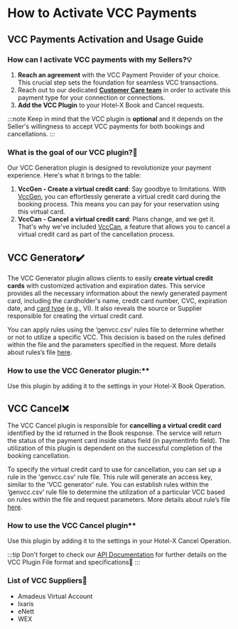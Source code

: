 ﻿---
sidebar_position: 4
---
# How to Activate VCC Payments

## VCC Payments Activation and Usage Guide

### How can I activate VCC payments with my Sellers?💡
1. **Reach an agreement** with the VCC Payment Provider of your choice. This crucial step sets the foundation for seamless VCC transactions.
1. Reach out to our dedicated **[Customer Care team](https://app.travelgatex.com/tickets)** in order to activate this payment type for your connection or connections.
1. **Add the VCC Plugin** to your Hotel-X Book and Cancel requests.

:::note
Keep in mind that the VCC plugin is **optional** and it depends on the Seller's willingness to accept VCC payments for both bookings and cancellations.
:::

### What is the goal of our VCC plugin?🚀
Our VCC Generation plugin is designed to revolutionize your payment experience. Here's what it brings to the table:

1. **VccGen - Create a virtual credit card**: Say goodbye to limitations. With [VccGen](https://docs.travelgatex.com/connectiontypesbuyers/hotel-x/plugins/vcc/#what-does-vccgen), you can effortlessly generate a virtual credit card during the booking process. This means you can pay for your reservation using this virtual card.
1. **VccCan - Cancel a virtual credit card**: Plans change, and we get it. That's why we've included [VccCan](https://docs.travelgatex.com/connectiontypesbuyers/hotel-x/plugins/vcc/#what-does-vcccan), a feature that allows you to cancel a virtual credit card as part of the cancellation process.

## VCC Generator✔️
The VCC Generator plugin allows clients to easily **create virtual credit cards** with customized activation and expiration dates. This service provides all the necessary information about the newly generated payment card, including the cardholder's name, credit card number, CVC, expiration date, and [card type](https://docs.travelgatex.com/connectiontypesbuyers/hotel-x/plugins/vcc/#list-of-available-card-types) (e.g., VI). It also reveals the source or Supplier responsible for creating the virtual credit card.

You can apply rules using the ‘genvcc.csv’ rules file to determine whether or not to utilize a specific VCC. This decision is based on the rules defined within the file and the parameters specified in the request. More details about rules’s file [here](https://docs.travelgatex.com/connectiontypesbuyers/hotel-x/plugins/vcc/#file-format).

### How to use the VCC Generator plugin:**  
Use this plugin by adding it to the settings in your Hotel-X Book Operation.

## VCC Cancel❌
The VCC Cancel plugin is responsible for **cancelling a virtual credit card** identified by the id returned in the Book response. The service will return the status of the payment card inside status field (in paymentInfo field). The utilization of this plugin is dependent on the successful completion of the booking cancellation.

To specify the virtual credit card to use for cancellation, you can set up a rule in the 'genvcc.csv' rule file. This rule will generate an access key, similar to the 'VCC generator' rule. You can establish rules within the ‘genvcc.csv’ rule file to determine the utilization of a particular VCC based on rules within the file and request parameters. More details about rule’s file [here](https://docs.travelgatex.com/connectiontypesbuyers/hotel-x/plugins/vcc/#file-format).

### How to use the VCC Cancel plugin**

Use this plugin by adding it to the settings in your Hotel-X Cancel Operation.

:::tip
Don't forget to check our [API Documentation](https://docs.travelgatex.com/connectiontypesbuyers/hotel-x/plugins/vcc/) for further details on the VCC Plugin File format and specifications🔎
:::

 
### List of VCC Suppliers📑
- Amadeus Virtual Account
- Ixaris
- eNett
- WEX

<TipContactCustomerCare/>
 